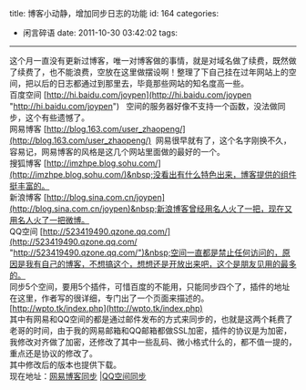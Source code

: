 title: 博客小动静，增加同步日志的功能
id: 164
categories:
  - 闲言碎语
date: 2011-10-30 03:42:02
tags:
---

这个月一直没有更新过博客，唯一对博客做的事情，就是对域名做了续费，既然做了续费了，也不能浪费，空放在这里做摆设啊！整理了下自己挂在过年网站上的空间，把以后的日志都通过到那里去，毕竟那些网站的知名度高一些。
</br>百度空间&nbsp;[http://hi.baidu.com/joypen](http://hi.baidu.com/joypen "http://hi.baidu.com/joypen")&nbsp; &nbsp;空间的服务器好像不支持一个函数，没法做同步，这个有些遗憾了。
</br>网易博客&nbsp;[http://blog.163.com/user_zhaopeng/](http://blog.163.com/user_zhaopeng/)&nbsp; 网易很早就有了，这个名字刚换不久，容易记，网易博客的风格是这几个网站里面做的最好的一个。
</br>搜狐博客&nbsp;[http://imzhpe.blog.sohu.com/](http://imzhpe.blog.sohu.com/)&nbsp;没看出有什么特色出来，博客提供的组件挺丰富的。
</br>新浪博客&nbsp;[http://blog.sina.com.cn/joypen](http://blog.sina.com.cn/joypen)&nbsp;新浪博客曾经用名人火了一把，现在又用名人火了一把微博。
</br>QQ空间&nbsp;[http://523419490.qzone.qq.com/](http://523419490.qzone.qq.com/ "http://523419490.qzone.qq.com/")&nbsp;空间一直都是禁止任何访问的，原因是我有自己的博客，不想搞这个，想想还是开放出来吧，这个是朋友见用的最多的。
</br>同步5个空间，要用5个插件，可惜百度的不能用，只能同步四个了，插件的地址在这里，作者写的很详细，专门出了一个页面来描述的。
</br>[http://wpto.tk/index.php](http://wpto.tk/index.php)
</br>其中有网易和QQ空间的都是通过邮件发布的方式来同步的，也就是这两个耗费了老哥的时间，由于我的网易邮箱和QQ邮箱都做SSL加密，插件的协议是为加密，我修改对齐做了加密，还修改了其中一些乱码、微小格式什么的，都不值一提的，重点还是协议的修改了。
</br>其中修改后的版本也提供下载。
</br>现在地址：[网易博客同步](http://115.com/file/aq67cbbr "网易博客同步") |[QQ空间同步](http://115.com/file/e6dkj0m5 "QQ空间同步")